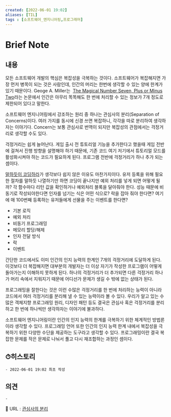 ```yaml
---
created: [2022-06-01 19:02]
aliases: [TIL]
tags : [소프트웨어_엔지니어링,프로그래머]
---
```

# Brief Note
## 내용
모든 소프트웨어 개발의 핵심은 복잡성을 극복하는 것이다. 
소프트웨어가 복잡해지면 가장 먼저 병목이 되는 것은 사람인데, 인간의 머리는 한번에 생각할 수 있는 양에 한계가 있기 때문이다.
Geoge A. Miller는  [The Magical Number Seven, Plus or Minus Two](http://en.wikipedia.org/wiki/The_Magical_Number_Seven,_Plus_or_Minus_Two)라는 논문에서 인간은 아무리 똑똑해도 한 번에 처리할 수 있는 정보가 7개 정도로 제한되어 있다고 말한다.

소프트웨어 엔지니어링에서 강조하는 원리 중 하나는 관심사의 분리(Separation of Concerns)이다.  여러 가지를 동시에 신경 쓰면 복잡하니, 각각을 따로 분리하여 생각하자는 이야기다. Concern는 보통 관심사로 번역이 되지만 복잡성의 관점에서는 걱정거리로 생각할 수도 있다.

걱정거리는 쉽게 늘어난다. 게임 출시 전 튜토리얼 기능을 추가한다고 했을때 게임 전반에 걸쳐서 진행 방향을 설명해야 하기 때문에, 기존 코드 여기 저기에서 튜토리얼 모드를 활성화시켜야 하는 코드가 필요하게 된다.
프로그램 전반에 걱정거리가 하나 추가 되는 셈이다.

[말하듯이 코딩하라](http://gamecodingschool.org/2015/05/27/%EB%A7%90%ED%95%98%EB%93%AF%EC%9D%B4-%EC%BD%94%EB%94%A9%ED%95%98%EB%9D%BC/)가 생각보다 쉽지 않은 이유도 마찬가지이다. 유저 등록을 위해 필요한 절차를 말하듯 나열하기만 하면 코딩이 끝나지만 예외 처리를 넣게 되면 어떻게 될까? 각 함수마다 리턴 값을 확인하거나 예외처리 블록을 달아줘야 한다. 성능 때문에 비동기로 작성되야한다면 인자를 넘기는 식은 어떤 식으로? 락을 잡아 줘야 한다면? 여기에 매 100번째 등록하는 유저들에게 선물을 주는 이벤트를 한다면?

- 기본 로직
- 예외 처리
- 비동기 프로그래밍
- 메모리 할당/해제
- 인자 전달 방식
- 락
- 이벤트

간단한 코드에서도 이미 인간의 인지 능력의 한계인 7개의 걱정거리에 도달하게 된다. 이것보다 더 복잡해지면 대부분의 개발자는 더 이상 자기가 작성한 프로그램이 어떻게 돌아가는지 이해하지 못하게 된다. 
하나의 걱정거리가 더 추가되면 다른 걱정거리 하나가 머리 속에서 지워지기 때문에 어디선가 문제가 생길 수 밖에 없는 상태가 된다.

프로그래밍을 잘한다는 것은 이런 수많은 걱정거리를 한 번에 처리하는 능력이 아니라 코드에서 여러 걱정거리를 분리해 낼 수 있는 능력이라 볼 수 있다. 우리가 알고 있는 수많은 객체지향 프로그래밍 원리, 디자인 패턴 등도 결국은 관심사 혹은 걱정거리를 분리하고 한 번에 하나씩만 생각하자는 이야기에 불과하다.

소프트웨어 엔지니어링이란 인간의 인지 능력의 한계를 극복하기 위한 체계적인 방법론이라 생각할 수 있다.
프로그래밍 언어 또한 인간의 인지 능력 한계 내에서 복잡성을 극복하기 위한 다양한 수단을 제공하는 도구라고 생각할 수 있다.
프로그래밍이란 결국 복잡한 문제를 작은 문제로 나눠서 풀고 다시 재조합하는 과정인 셈이다.


## ⏱히스토리
	- 2022-06-01 19:02 최초 작성

## 의견
	-


📙 URL : [관심사의 분리](https://kwangyulseo.com/2015/05/29/%EA%B4%80%EC%8B%AC%EC%82%AC%EC%9D%98-%EB%B6%84%EB%A6%ACseparation-of-concerns/)
